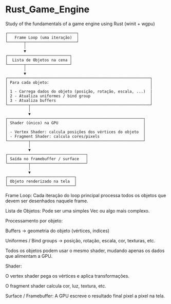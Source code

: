 # Rust_Game_Engine
Study of the fundamentals of a game engine using Rust (winit + wgpu)

```
┌──────────────────────────────┐
│   Frame Loop (uma iteração)  │
└───────┬──────────────────────┘
        │
        ▼
┌───────────────────────────┐
│  Lista de Objetos na cena │
└───────┬───────────────────┘
        │
        ▼
┌──────────────────────────────────────────────────────────────┐
│ Para cada objeto:                                            │
│                                                              │
│ 1 - Carrega dados do objeto (posição, rotação, escala, ...)  | 
│ 2 - Atualiza uniformes / bind group                          │
│ 3 - Atualiza buffers                                         │
└─────────┬────────────────────────────────────────────────────┘
          │
          ▼
┌───────────────────────────────────────────────────────────┐
│ Shader (único) na GPU                                     │
│                                                           │
│ - Vertex Shader: calcula posições dos vértices do objeto  │
│ - Fragment Shader: calcula cores/pixels                   │
└─────────┬─────────────────────────────────────────────────┘
          │
          ▼
┌──────────────────────────────────┐
│ Saída no framebuffer / surface   │
└─────────┬────────────────────────┘
          │
          ▼
┌─────────────────────────────┐
│ Objeto renderizado na tela  │
└─────────────────────────────┘
```

Frame Loop:
Cada iteração do loop principal processa todos os objetos que devem ser desenhados naquele frame.

Lista de Objetos:
Pode ser uma simples Vec<GameObject> ou algo mais complexo.

Processamento por objeto:

Buffers → geometria do objeto (vértices, índices)

Uniformes / Bind groups → posição, rotação, escala, cor, texturas, etc.

Todos os objetos podem usar o mesmo shader, mudando apenas os dados que alimentam a GPU.

Shader:

O vertex shader pega os vértices e aplica transformações.

O fragment shader calcula cor, luz, textura, etc.

Surface / Framebuffer:
A GPU escreve o resultado final pixel a pixel na tela.